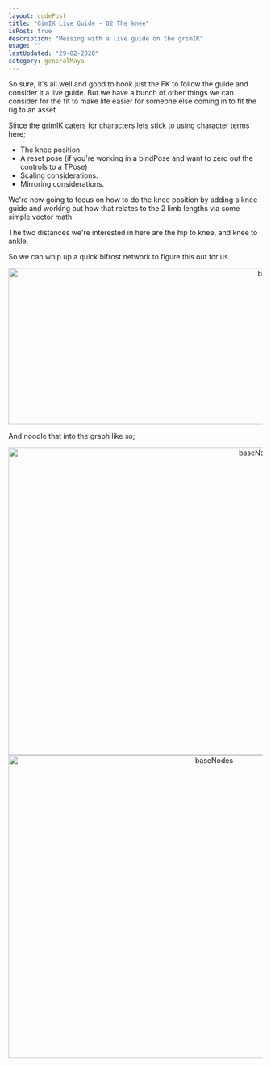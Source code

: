 ```yaml
---
layout: codePost
title: "GimIK Live Guide - 02 The knee"
isPost: true
description: "Messing with a live guide on the grimIK"
usage: ""
lastUpdated: "29-02-2020"
category: generalMaya
---
```


So sure, it's all well and good to hook just the FK to follow the guide and consider it a live guide. But we have a bunch
of other things we can consider for the fit to make life easier for someone else coming in to fit the rig to an asset.

Since the grimIK caters for characters lets stick to using character terms here;

- The knee position.
- A reset pose (if you're working in a bindPose and want to zero out the controls to a TPose)
- Scaling considerations.
- Mirroring considerations.


We're now going to focus on how to do the knee position by adding a knee guide and working out how that relates to the
2 limb lengths via some simple vector math.

The two distances we're interested in here are the hip to knee, and knee to ankle.

So we can whip up a quick bifrost network to figure this out for us.

<center><img src="http://anim83d.com/images/examples/bf_lenVec.png" alt="baseNodes" width="1048" height="310"></center>

And noodle that into the graph like so;

<center><img src="http://anim83d.com/images/examples/bf_lenVecNoodled.png" alt="baseNodes" width="973" height="609"></center>


<center><img src="http://anim83d.com/images/examples/liveGuide.gif" alt="baseNodes" width="800" height="600"></center>
